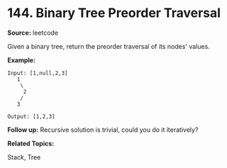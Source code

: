 # 144. Binary Tree Preorder Traversal

**Source:** leetcode

Given a binary tree, return the preorder traversal of its nodes' values.

**Example:**

```text
Input: [1,null,2,3]
   1
    \
     2
    /
   3

Output: [1,2,3]
```

**Follow up:** Recursive solution is trivial, could you do it iteratively?

**Related Topics:**

Stack, Tree

